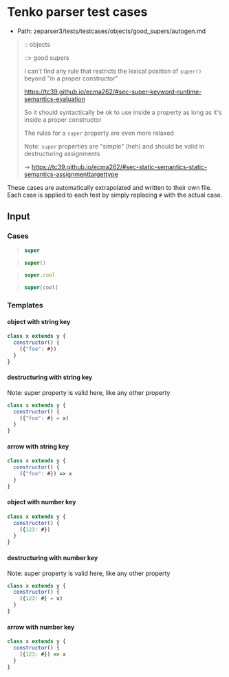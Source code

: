 # Tenko parser test cases

- Path: zeparser3/tests/testcases/objects/good_supers/autogen.md

> :: objects
>
> ::> good supers
> 
> I can't find any rule that restricts the lexical position of `super()` beyond "in a proper constructor"
> 
> https://tc39.github.io/ecma262/#sec-super-keyword-runtime-semantics-evaluation
> 
> So it should syntactically be ok to use inside a property as long as it's inside a proper constructor
> 
> The rules for a `super` property are even more relaxed
> 
> Note: `super` properties are "simple" (heh) and should be valid in destructuring assignments
> 
> -> https://tc39.github.io/ecma262/#sec-static-semantics-static-semantics-assignmenttargettype

These cases are automatically extrapolated and written to their own file.
Each case is applied to each test by simply replacing `#` with the actual case.

## Input

### Cases

> `````js
> super
> `````

> `````js
> super()
> `````

> `````js
> super.cool
> `````

> `````js
> super[cool]
> `````

### Templates

#### object with string key

`````js
class x extends y {
  constructor() {
    ({"foo": #})
  }
}
`````

#### destructuring with string key

Note: super property is valid here, like any other property

`````js
class x extends y {
  constructor() {
    ({"foo": #} = x)
  }
}
`````

#### arrow with string key

`````js
class x extends y {
  constructor() {
    ({"foo": #}) => x
  }
}
`````

#### object with number key

`````js
class x extends y {
  constructor() {
    ({123: #})
  }
}
`````

#### destructuring with number key

Note: super property is valid here, like any other property

`````js
class x extends y {
  constructor() {
    ({123: #} = x)
  }
}
`````

#### arrow with number key

`````js
class x extends y {
  constructor() {
    ({123: #}) => x
  }
}
`````

